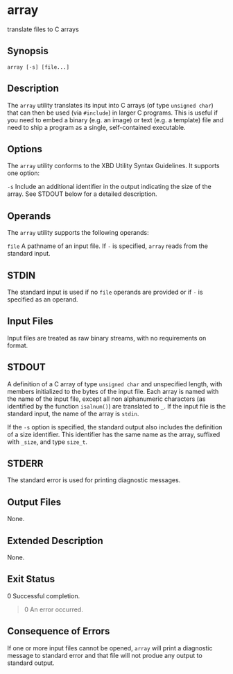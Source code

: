 # array

translate files to C arrays

## Synopsis

`array [-s] [file...]`

## Description

The `array` utility translates its input into C arrays (of type
`unsigned char`) that can then be used (via `#include`) in larger C programs.
This is useful if you need to embed a binary (e.g. an image) or text (e.g.
a template) file and need to ship a program as a single, self-contained
executable.

## Options

The `array` utility conforms to the XBD Utility Syntax Guidelines. It supports
one option:

`-s`	Include an additional identifier in the output indicating
	the size of the array. See STDOUT below for a detailed
	description.

## Operands

The `array` utility supports the following operands:

`file`	A pathname of an input file. If `-` is specified, `array`
	reads from the standard input.

## STDIN

The standard input is used if no `file` operands are provided or if `-` is
specified as an operand.

## Input Files

Input files are treated as raw binary streams, with no requirements on format.

## STDOUT

A definition of a C array of type `unsigned char` and unspecified length, with
members initialized to the bytes of the input file. Each array is named with
the name of the input file, except all non alphanumeric characters (as
identified by the function `isalnum()`) are translated to `_`. If the input
file is the standard input, the name of the array is `stdin`.

If the `-s` option is specified, the standard output also includes the
definition of a size identifier. This identifier has the same name as the
array, suffixed with `_size`, and type `size_t`.

## STDERR

The standard error is used for printing diagnostic messages.

## Output Files

None.

## Extended Description

None.

## Exit Status

 0	Successful completion.
 >0	An error occurred.

## Consequence of Errors

If one or more input files cannot be opened, `array` will print a diagnostic
message to standard error and that file will not produe any output to
standard output.
